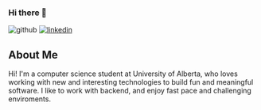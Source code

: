 ### Hi there 👋
![github](https://img.shields.io/badge/GitHub-000000?style=for-the-badge&logo=GitHub&logoColor=white)
[![linkedin](https://img.shields.io/badge/LinkedIn-0077B5?style=for-the-badge&logo=linkedin&logoColor=white)](https://www.linkedin.com/in/priyanshu-rastogi-56369321a/)

## About Me 
Hi! I'm a computer science student at University of Alberta, who loves working with new and interesting technologies to build fun and meaningful software. I like to work with backend, and enjoy fast pace and challenging enviroments.
<!--
**Oriyans-sunset/Oriyans-sunset** is a ✨ _special_ ✨ repository because its `README.md` (this file) appears on your GitHub profile.

Here are some ideas to get you started:


- 🔭 I’m currently working on ...
- 🌱 I’m currently learning ...
- 👯 I’m looking to collaborate on ...
- 🤔 I’m looking for help with ...
- 💬 Ask me about ...
- 📫 How to reach me: ...
- 😄 Pronouns: ...
- ⚡ Fun fact: ...
-->
